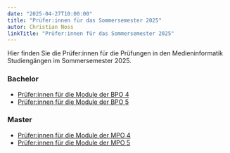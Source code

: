 ```yaml
---
date: "2025-04-27T10:00:00"
title: "Prüfer:innen für das Sommersemester 2025"
autor: Christian Noss
linkTitle: "Prüfer:innen für das Sommersemester 2025"
---
```


Hier finden Sie die Prüfer:innen für die Prüfungen in den Medieninformatik Studiengängen im Sommersemester 2025. 

### Bachelor
- [Prüfer:innen für die Module der BPO 4](../../download/pruefungsausschuesse/mib-module-und-pruefer-sose2025-bpo4.pdf/)
- [Prüfer:innen für die Module der BPO 5](../../download/pruefungsausschuesse/mib-module-und-pruefer-sose2025-bpo5.pdf/)

### Master
- [Prüfer:innen für die Module der MPO 4](../../download/pruefungsausschuesse/Module_und_Prueferinnenliste_MPO4_20_05_2025.pdf)
- [Prüfer:innen für die Module der MPO 5](../../download/pruefungsausschuesse/Module_und_Prueferinnenliste_MPO5_20_05_2025.pdf)